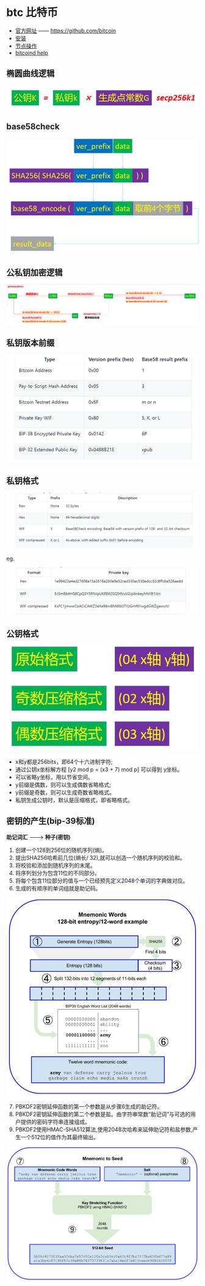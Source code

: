 # btc 比特币

- [官方网址](https://github.com/bitcoin) —— <https://github.com/bitcoin>
- [安装](btc.install.md)
- [节点操作](btc.op.md)
- [bitcoind help](btcd.help.md)

## 椭圆曲线逻辑

![椭圆曲线逻辑](ellipse.curve.png)

## base58check

![base58check](base58check.png)

## 公私钥加密逻辑

![key.crypt](key.crypt.png)

## 私钥版本前缀

![privatekey.pre](privatekey.pre.png)

## 私钥格式

![privatekey.format](privatekey.format.png)

eg.

![privatekey.eg](privatekey.eg.png)

## 公钥格式

![pubkey.format](pubkey.format.png)

- x和y都是256bits，即64个十六进制字符;
- 通过公钥x坐标解方程 [y2 mod p = (x3 + 7) mod p] 可以得到 y坐标。
- 可以省略y坐标，用以节省空间。
- y前缀是偶数，则可以生成偶数省略格式;
- y前缀是奇数，则可以生成奇数省略格式。
- 私钥生成公钥时，默认是压缩格式，即省略格式。

## 密钥的产生(bip-39标准)

**助记词汇** ---> **种子(密钥)**

1. 创建一个128到256位的随机序列(熵)。 
2. 提出SHA256哈希前几位(熵长/ 32),就可以创造一个随机序列的校验和。 
3. 将校验和添加到随机序列的末尾。 
4. 将序列划分为包含11位的不同部分。 
5. 将每个包含11位部分的值与一个已经预先定义2048个单词的字典做对应。 
6. 生成的有顺序的单词组就是助记码。

![crypt](crypt.01.png)

7. PBKDF2密钥延伸函数的第一个参数是从步骤6生成的助记符。
8. PBKDF2密钥延伸函数的第二个参数是盐。由字符串常数“助记词”与可选的用户提供的密码字符串连接组成。 
9. PBKDF2使用HMAC-SHA512算法,使用2048次哈希来延伸助记符和盐参数,产生一个512位的值作为其最终输出。

![crypt](crypt.02.png)
